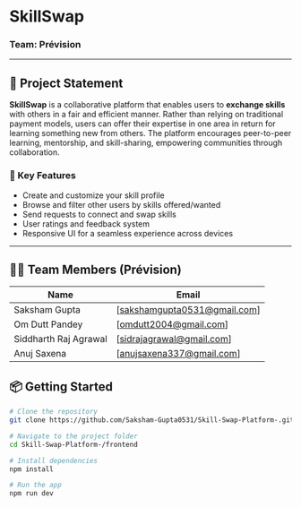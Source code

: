 # SkillSwap

### Team: Prévision

---

## 🚀 Project Statement

**SkillSwap** is a collaborative platform that enables users to **exchange skills** with others in a fair and efficient manner. Rather than relying on traditional payment models, users can offer their expertise in one area in return for learning something new from others. The platform encourages peer-to-peer learning, mentorship, and skill-sharing, empowering communities through collaboration.

### 🌟 Key Features

- Create and customize your skill profile
- Browse and filter other users by skills offered/wanted
- Send requests to connect and swap skills
- User ratings and feedback system
- Responsive UI for a seamless experience across devices

---

## 👨‍💻 Team Members (Prévision)

| Name                  | Email                |
|-----------------------|----------------------|
| Saksham Gupta         | [sakshamgupta0531@gmail.com]    |
| Om Dutt Pandey        | [omdutt2004@gmail.com]    |
| Siddharth Raj Agrawal | [sidrajagrawal@gmail.com]    |
| Anuj Saxena           | [anujsaxena337@gmail.com]    |



## 📦 Getting Started

```bash
# Clone the repository
git clone https://github.com/Saksham-Gupta0531/Skill-Swap-Platform-.git

# Navigate to the project folder
cd Skill-Swap-Platform-/frontend

# Install dependencies
npm install

# Run the app
npm run dev
